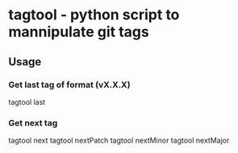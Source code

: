 # tagtool - python script to mannipulate git tags

## Usage

### Get last tag of format (vX.X.X)
tagtool last

### Get next tag
tagtool next
tagtool nextPatch
tagtool nextMinor
tagtool nextMajor

